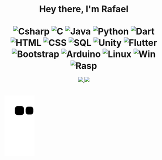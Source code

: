 <div align="center" style="display: inline_block"><br>
  <h1>Hey there, I'm Rafael <br>
    <br>
<img align="center" alt="Csharp" height="90" width="70" src="https://cdn.jsdelivr.net/gh/devicons/devicon/icons/csharp/csharp-original.svg" />
<img align="center" alt="C" height="90" width="70" src="https://cdn.jsdelivr.net/gh/devicons/devicon/icons/c/c-original.svg" />
<img align="center" alt="Java" height="90" width="70" src="https://cdn.jsdelivr.net/gh/devicons/devicon/icons/java/java-original.svg" />
<img align="center" alt="Python" height="90" width="70" src="https://cdn.jsdelivr.net/gh/devicons/devicon/icons/python/python-original.svg" />
<img align="center" alt="Dart" height="90" width="70" src="https://cdn.jsdelivr.net/gh/devicons/devicon/icons/dart/dart-original.svg" />
<img align="center" alt="HTML" height="90" width="70" src="https://cdn.jsdelivr.net/gh/devicons/devicon/icons/html5/html5-original.svg" />
<img align="center" alt="CSS" height="90" width="70" src="https://cdn.jsdelivr.net/gh/devicons/devicon/icons/css3/css3-original.svg" />
<img align="center" alt="SQL" height="90" width="70" src="https://cdn.jsdelivr.net/gh/devicons/devicon/icons/mysql/mysql-original-wordmark.svg" />
<img align="center" alt="Unity" height="90" width="70" src="https://cdn.jsdelivr.net/gh/devicons/devicon/icons/unity/unity-original.svg" />
<img align="center" alt="Flutter" height="90" width="70" src="https://cdn.jsdelivr.net/gh/devicons/devicon/icons/flutter/flutter-original.svg" />
<img align="center" alt="Bootstrap" height="90" width="70" src="https://cdn.jsdelivr.net/gh/devicons/devicon/icons/bootstrap/bootstrap-original.svg" />
<img align="center" alt="Arduino" height="90" width="70" src="https://cdn.jsdelivr.net/gh/devicons/devicon/icons/arduino/arduino-original.svg" />
<img align="center" alt="Linux" height="90" width="70" src="https://cdn.jsdelivr.net/gh/devicons/devicon/icons/linux/linux-original.svg" />
<img align="center" alt="Win" height="90" width="70" src="https://cdn.jsdelivr.net/gh/devicons/devicon/icons/windows8/windows8-original.svg" />
<img align="center" alt="Rasp" height="90" width="70" src="https://cdn.jsdelivr.net/gh/devicons/devicon/icons/raspberrypi/raspberrypi-original.svg" />

    
</h1>
</div>

<div align="center">
  <a href="https://github.com/PerkZz17">
  <img height="150em" src="https://github-readme-stats.vercel.app/api?username=PerkZz17&show_icons=true&theme=radical&include_all_commits=true&count_private=true"/>
  <img height="150em" src="https://github-readme-stats.vercel.app/api/top-langs/?username=PerkZz17&layout=compact&langs_count=7&theme=radical"/>
</div>
  
  #

![Snake animation](https://github.com/PerkZz17/PerkZz17/blob/output/github-contribution-grid-snake.svg)
</div>
